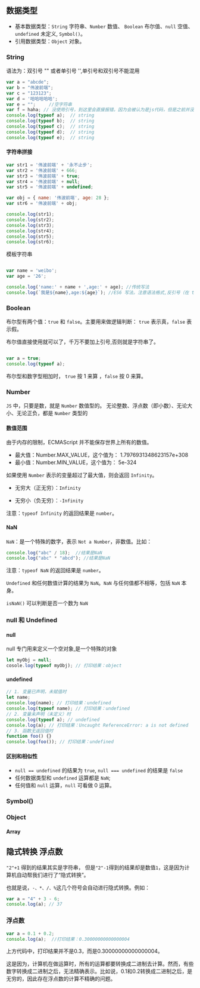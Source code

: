 ## 数据类型
- 基本数据类型：`String` 字符串、`Number` 数值、
  `Boolean` 布尔值、`null` 空值、`undefined` 未定义, `Symbol()`。
- 引用数据类型：`Object` 对象。

### String
语法为：双引号 "" 或者单引号 '',单引号和双引号不能混用

```js
var a = "abcde";
var b = "伟波前端";
var c = "123123";
var d = '哈哈哈哈哈';
var e = "";     //空字符串
var f = haha; // 没使用引号，到这里会直接报错。因为会被认为是js代码，但是之前并没有定义 haha。
console.log(typeof a);  // string 
console.log(typeof b);  // string
console.log(typeof c);  // string
console.log(typeof d);  // string
console.log(typeof e);  // string
```
#### 字符串拼接

```js
var str1 = '伟波前端' + '永不止步';
var str2 = '伟波前端' + 666;
var str3 = '伟波前端' + true;
var str4 = '伟波前端' + null;
var str5 = '伟波前端' + undefined;

var obj = { name: '伟波前端', age: 28 };
var str6 = '伟波前端' + obj;

console.log(str1);
console.log(str2);
console.log(str3);
console.log(str4);
console.log(str5);
console.log(str6);

```

模板字符串 

```js

var name = 'weibo';
var age = '26';

console.log('name:' + name + ',age:' + age); //传统写法
console.log(`我是${name},age:${age}`); //ES6 写法。注意语法格式,反引号（在 tab 键的上方）
```


### Boolean

布尔型有两个值：`true` 和 `false`。主要用来做逻辑判断： `true` 表示真，`false` 表示假。

布尔值直接使用就可以了，千万不要加上引号,否则就是字符串了。

```js

var a = true;
console.log(typeof a);
```
布尔型和数字型相加时， `true` 按 1 来算 ，`false` 按 0 来算。


### Number

`JS` 中，只要是数，就是 `Number` 数值型的。
无论整数、浮点数（即小数）、无论大小、无论正负，都是 `Number` 类型的

#### 数值范围
由于内存的限制，ECMAScript 并不能保存世界上所有的数值。

- 最大值：Number.MAX_VALUE，这个值为： 1.7976931348623157e+308
- 最小值：Number.MIN_VALUE，这个值为： 5e-324

如果使用 `Number` 表示的变量超过了最大值，则会返回 `Infinity`。

- 无穷大（正无穷）：`Infinity`

- 无穷小（负无穷）：`-Infinity`

注意：`typeof Infinity` 的返回结果是 `number`。

#### NaN

`NaN`：是一个特殊的数字，表示 `Not a Number`，非数值。比如：

```js
console.log("abc" / 18);  //结果是NaN
console.log("abc" * "abcd"); //结果是NaN

```
  
注意：`typeof NaN` 的返回结果是 `number`。

`Undefined` 和任何数值计算的结果为 `NaN`。`NaN` 与任何值都不相等，包括 `NaN` 本身。

`isNaN()` 可以判断是否一个数为 `NaN`



### null 和 Undefined
#### null
null 专门用来定义一个空对象,是一个特殊的对象

```js
let myObj = null;
cosole.log(typeof myObj); // 打印结果：object
```

#### undefined

```js
// 1. 变量已声明，未赋值时
let name; 
console.log(name); // 打印结果：undefined
console.log(typeof name); // 打印结果：undefined
// 2. 变量未声明（未定义）时
console.log(typeof a); // undefined
console.log(a); // 打印结果：Uncaught ReferenceError: a is not defined
// 3. 函数无返回值时
function foo() {}
console.log(foo()); // 打印结果：undefined
```
#### 区别和相似性

- `null == undefined` 的结果为 `true`, `null === undefined` 的结果是 `false`
- 任何数据类型和 `undefined` 运算都是 `NaN`;
- 任何值和 `null` 运算，`null` 可看做 0 运算。

### Symbol()
### Object
#### Array

## 隐式转换 浮点数
`"2"+1` 得到的结果其实是字符串，
但是`"2"-1`得到的结果却是数值`1`，这是因为计算机自动帮我们进行了“隐式转换”。

也就是说，`-、*、/、%`这几个符号会自动进行隐式转换。例如：

```js
var a = "4" + 3 - 6;
console.log(a); // 37
```

### 浮点数
```js
var a = 0.1 + 0.2;
console.log(a);  //打印结果：0.30000000000000004
```
上方代码中，打印结果并不是0.3，而是0.30000000000000004。

这是因为，计算机在做运算时，所有的运算都要转换成二进制去计算。然而，有些数字转换成二进制之后，无法精确表示。比如说，0.1和0.2转换成二进制之后，是无穷的，因此存在浮点数的计算不精确的问题。
